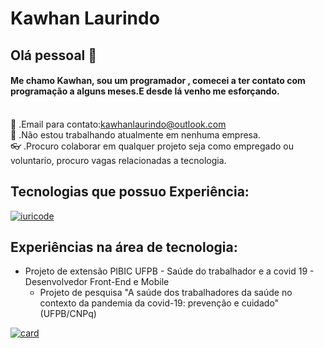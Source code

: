 # Kawhan Laurindo

## Olá pessoal 👋

#### Me chamo Kawhan, sou um programador , comecei a ter contato com programação a alguns meses.E desde lá venho me esforçando.

<br/>:purple_heart:&nbsp;.Email para contato:kawhanlaurindo@outlook.com
<br/>:star2:&nbsp;.Não estou trabalhando atualmente em nenhuma empresa.
<br/>:eyeglasses:&nbsp;.Procuro colaborar em qualquer projeto seja como empregado ou voluntario, procuro vagas relacionadas a tecnologia.


## Tecnologias que possuo Experiência:
[![iuricode](https://github-readme-stats.vercel.app/api/top-langs/?username=Kawhan&hide=html&layout=compact&theme=Tokyonight)](https://github.com/iuricode/)


## Experiências na área de tecnologia:
* Projeto de extensão PIBIC UFPB - Saúde do trabalhador e a covid 19 - Desenvolvedor Front-End e Mobile
   - Projeto de pesquisa "A saúde dos trabalhadores da saúde no contexto da pandemia da covid-19: prevenção e cuidado" (UFPB/CNPq)

[![card](https://github-readme-stats.vercel.app/api?username=Kawhan&theme=Tokyonight)](https://github.com/iuricode/)

